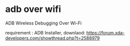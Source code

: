 # adb over wifi
ADB Wireless Debugging Over Wi-Fi

requirement :
ADB Installer, downlaod: https://forum.xda-developers.com/showthread.php?t=2588979

